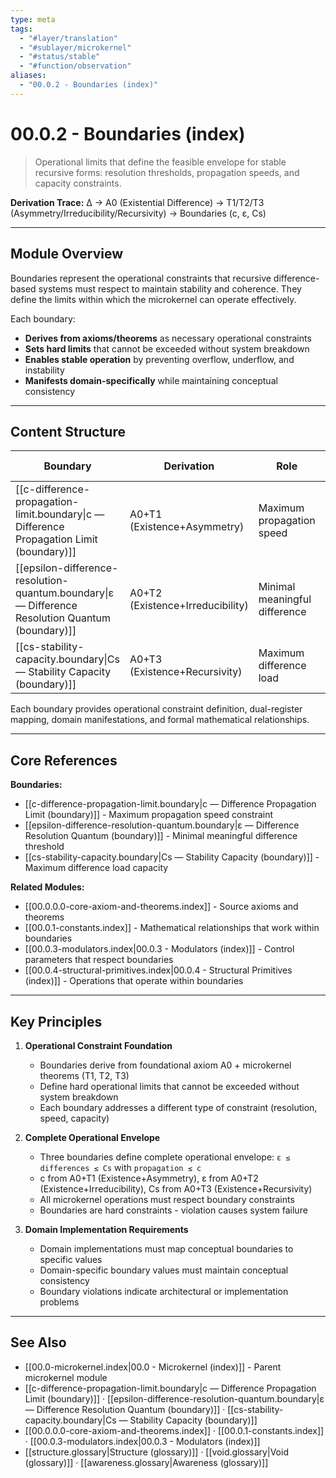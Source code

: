 ```yaml
---
type: meta
tags:
  - "#layer/translation"
  - "#sublayer/microkernel"
  - "#status/stable"
  - "#function/observation"
aliases:
  - "00.0.2 - Boundaries (index)"
---
```


# 00.0.2 - Boundaries (index)

> Operational limits that define the feasible envelope for stable recursive forms: resolution thresholds, propagation speeds, and capacity constraints.

**Derivation Trace:** ∆ → A0 (Existential Difference) → T1/T2/T3 (Asymmetry/Irreducibility/Recursivity) → Boundaries (c, ε, Cs)

---

## Module Overview

Boundaries represent the operational constraints that recursive difference-based systems must respect to maintain stability and coherence. They define the limits within which the microkernel can operate effectively.

Each boundary:
- **Derives from axioms/theorems** as necessary operational constraints
- **Sets hard limits** that cannot be exceeded without system breakdown
- **Enables stable operation** by preventing overflow, underflow, and instability
- **Manifests domain-specifically** while maintaining conceptual consistency

---

## Content Structure

| Boundary | Derivation | Role | Constraint Type |
|----------|------------|------|-----------------|
| [[c-difference-propagation-limit.boundary\|c — Difference Propagation Limit (boundary)]] | A0+T1 (Existence+Asymmetry) | Maximum propagation speed | Rate limit |
| [[epsilon-difference-resolution-quantum.boundary\|ε — Difference Resolution Quantum (boundary)]] | A0+T2 (Existence+Irreducibility) | Minimal meaningful difference | Lower bound |
| [[cs-stability-capacity.boundary\|Cs — Stability Capacity (boundary)]] | A0+T3 (Existence+Recursivity) | Maximum difference load | Upper bound |

Each boundary provides operational constraint definition, dual-register mapping, domain manifestations, and formal mathematical relationships.

---

## Core References

**Boundaries:**
- [[c-difference-propagation-limit.boundary|c — Difference Propagation Limit (boundary)]] - Maximum propagation speed constraint
- [[epsilon-difference-resolution-quantum.boundary|ε — Difference Resolution Quantum (boundary)]] - Minimal meaningful difference threshold
- [[cs-stability-capacity.boundary|Cs — Stability Capacity (boundary)]] - Maximum difference load capacity

**Related Modules:**
- [[00.0.0.0-core-axiom-and-theorems.index]] - Source axioms and theorems
- [[00.0.1-constants.index]] - Mathematical relationships that work within boundaries
- [[00.0.3-modulators.index|00.0.3 - Modulators (index)]] - Control parameters that respect boundaries
- [[00.0.4-structural-primitives.index|00.0.4 - Structural Primitives (index)]] - Operations that operate within boundaries

---

## Key Principles

1. **Operational Constraint Foundation**
   - Boundaries derive from foundational axiom A0 + microkernel theorems (T1, T2, T3)
   - Define hard operational limits that cannot be exceeded without system breakdown
   - Each boundary addresses a different type of constraint (resolution, speed, capacity)

2. **Complete Operational Envelope**
   - Three boundaries define complete operational envelope: `ε ≤ differences ≤ Cs` with `propagation ≤ c`
   - c from A0+T1 (Existence+Asymmetry), ε from A0+T2 (Existence+Irreducibility), Cs from A0+T3 (Existence+Recursivity)
   - All microkernel operations must respect boundary constraints
   - Boundaries are hard constraints - violation causes system failure

3. **Domain Implementation Requirements**
   - Domain implementations must map conceptual boundaries to specific values
   - Domain-specific boundary values must maintain conceptual consistency
   - Boundary violations indicate architectural or implementation problems

---

## See Also

- [[00.0-microkernel.index|00.0 - Microkernel (index)]] - Parent microkernel module
- [[c-difference-propagation-limit.boundary|c — Difference Propagation Limit (boundary)]] · [[epsilon-difference-resolution-quantum.boundary|ε — Difference Resolution Quantum (boundary)]] · [[cs-stability-capacity.boundary|Cs — Stability Capacity (boundary)]]
- [[00.0.0.0-core-axiom-and-theorems.index]] · [[00.0.1-constants.index]] · [[00.0.3-modulators.index|00.0.3 - Modulators (index)]]
- [[structure.glossary|Structure (glossary)]] · [[void.glossary|Void (glossary)]] · [[awareness.glossary|Awareness (glossary)]]
